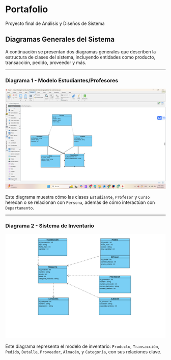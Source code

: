 # Portafolio
Proyecto final de Análisis y Diseños de Sistema

##  Diagramas Generales del Sistema

A continuación se presentan dos diagramas generales que describen la estructura de clases del sistema, incluyendo entidades como producto, transacción, pedido, proveedor y más.

---

###  Diagrama 1 - Modelo Estudiantes/Profesores

![Diagrama 1](Captura%20de%20pantalla%20(115).png)

Este diagrama muestra cómo las clases `Estudiante`, `Profesor` y `Curso` heredan o se relacionan con `Persona`, además de cómo interactúan con `Departamento`.

---

###  Diagrama 2 - Sistema de Inventario

![Diagrama 2](Captura%20de%20pantalla%202025-03-19%20124858.png)

Este diagrama representa el modelo de inventario: `Producto`, `Transacción`, `Pedido`, `Detalle`, `Proveedor`, `Almacén`, y `Categoría`, con sus relaciones clave.


